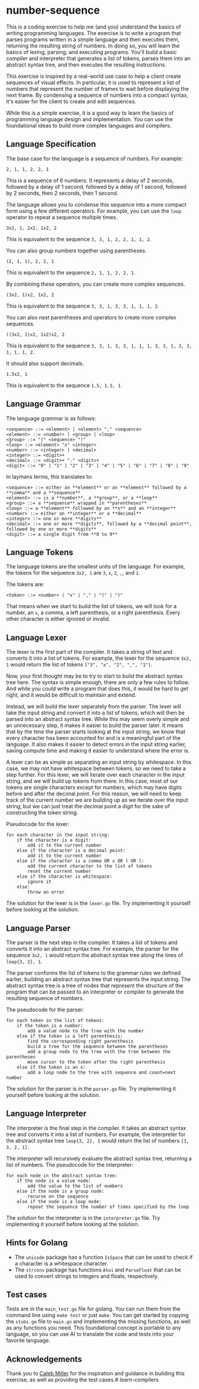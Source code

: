 # number-sequence

This is a coding exercise to help me (and you) understand the basics of writing programming languages. The exercise is to write a program that parses programs written in a simple language and then executes them, returning the resulting string of numbers. In doing so, you will learn the basics of lexing, parsing, and executing programs. You'll build a basic compiler and interpreter that generates a list of tokens, parses them into an abstract syntax tree, and then executes the resulting instructions.

This exercise is inspired by a real-world use case to help a client create sequences of visual effects. In particular, it is used to represent a list of numbers that represent the number of frames to wait before displaying the next frame. By condensing a sequence of numbers into a compact syntax, it's easier for the client to create and edit sequences.

While this is a simple exercise, it is a good way to learn the basics of programming language design and implementation. You can use the foundational ideas to build more complex languages and compilers.

## Language Specification

The base case for the language is a sequence of numbers. For example:

```
2, 1, 1, 2, 2, 1
```

This is a sequence of 6 numbers. It represents a delay of 2 seconds, followed by a delay of 1 second, followed by a delay of 1 second, followed by 2 seconds, then 2 seconds, then 1 second.

The language allows you to condense this sequence into a more compact form using a few different operators. For example, you can use the `loop` operator to repeat a sequence multiple times. 

```
3x2, 1, 2x2, 1x2, 2
```

This is equivalent to the sequence `3, 3, 1, 2, 2, 1, 1, 2`.

You can also group numbers together using parentheses. 

```
(2, 1, 1), 2, 2, 1
```

This is equivalent to the sequence `2, 1, 1, 2, 2, 1`.

By combining these operators, you can create more complex sequences. 

```
(3x2, 1)x2, 1x2, 2
```

This is equivalent to the sequence `3, 3, 1, 3, 3, 1, 1, 1, 2`.

You can also nest parentheses and operators to create more complex sequences. 

```
((3x2, 1)x2, 1x2)x2, 2
```

This is equivalent to the sequence `3, 3, 1, 3, 3, 1, 1, 1, 3, 3, 1, 3, 3, 1, 1, 1, 2`.

It should also support decimals. 

```
1.5x2, 1
```

This is equivalent to the sequence `1.5, 1.5, 1`.

## Language Grammar

The language grammar is as follows:

```
<sequence> ::= <element> | <element> "," <sequence>
<element> ::= <number> | <group> | <loop>
<group> ::= "(" <sequence> ")"
<loop> ::= <element> "x" <integer>
<number> ::= <integer> | <decimal>
<integer> ::= <digit>+
<decimal> ::= <digit>+ "." <digit>+
<digit> ::= "0" | "1" | "2" | "3" | "4" | "5" | "6" | "7" | "8" | "9"
```

In laymans terms, this translates to:

```
<sequence> ::= either an **element** or an **element** followed by a **comma** and a **sequence**
<element> ::= is a **number**, a **group**, or a **loop**
<group> ::= a **sequence** wrapped in **parentheses**
<loop> ::= a **element** followed by an **x** and an **integer**
<number> ::= either an **integer** or a **decimal**
<integer> ::= one or more **digits**
<decimal> ::= one or more **digits**, followed by a **decimal point**, followed by one or more **digits**
<digit> ::= a single digit from **0 to 9**
```

## Language Tokens

The language tokens are the smallest units of the language. For example, the tokens for the sequence `3x2, 1` are `3`, `x`, `2`, `,`, and `1`.

The tokens are:

```
<token> ::= <number> | "x" | "," | "(" | ")"
```

That means when we start to build the list of tokens, we will look for a number, an `x`, a comma, a left parenthesis, or a right parenthesis. Every other character is either ignored or invalid.

## Language Lexer

The lexer is the first part of the compiler. It takes a string of text and converts it into a list of tokens. For example, the lexer for the sequence `3x2, 1` would return the list of tokens `["3", "x", "2", ",", "1"]`.

Now, your first thought may be to try to start to build the abstract syntax tree here. The syntax is simple enough, there are only a few rules to follow. And while you could write a program that does this, it would be hard to get right, and it would be difficult to maintain and extend.

Instead, we will build the lexer separately from the parser. The lexer will take the input string and convert it into a list of tokens, which will then be parsed into an abstract syntax tree. While this may seem overly simple and an unnecessary step, it makes it easier to build the parser later. It means that by the time the parser starts looking at the input string, we know that every character has been accounted for and is a meaningful part of the language. It also makes it easier to detect errors in the input string earlier, saving compute time and making it easier to understand where the error is.

A lexer can be as simple as separating an input string by whitespace. In this case, we may not have whitespace between tokens, so we need to take a step further. For this lexer, we will iterate over each character in the input string, and we will build up tokens from there. In this case, most of our tokens are single characters except for numbers, which may have digits before and after the decimal point. For this reason, we will need to keep track of the current number we are building up as we iterate over the input string, but we can just treat the decimal point a digit for the sake of constructing the token string.

Pseudocode for the lexer:

```
for each character in the input string:
    if the character is a digit:
        add it to the current number
    else if the character is a decimal point:
        add it to the current number
    else if the character is a comma OR x OR ( OR ):
        add the current character to the list of tokens
        reset the current number
    else if the character is whitespace:
        ignore it
    else:
        throw an error
```

The solution for the lexer is in the `lexer.go` file. Try implementing it yourself before looking at the solution.

## Language Parser

The parser is the next step in the compiler. It takes a list of tokens and converts it into an abstract syntax tree. For example, the parser for the sequence `3x2, 1` would return the abstract syntax tree along the lines of `loop{3, 2}, 1`.

The parser conforms the list of tokens to the grammar rules we defined earlier, building an abstract syntax tree that represents the input string. The abstract syntax tree is a tree of nodes that represent the structure of the program that can be passed to an interpreter or compiler to generate the resulting sequence of numbers.

The pseudocode for the parser:

```
for each token in the list of tokens:
    if the token is a number:
        add a value node to the tree with the number
    else if the token is a left parenthesis:
        find the corresponding right parenthesis
        build a tree for the sequence between the parentheses
        add a group node to the tree with the tree between the parentheses
        move cursor to the token after the right parenthesis
    else if the token is an x:
        add a loop node to the tree with sequence and count=next number
```

The solution for the parser is in the `parser.go` file. Try implementing it yourself before looking at the solution.

## Language Interpreter

The interpreter is the final step in the compiler. It takes an abstract syntax tree and converts it into a list of numbers. For example, the interpreter for the abstract syntax tree `loop{3, 2}, 1` would return the list of numbers `[3, 3, 2, 1]`.

The interpreter will recursively evaluate the abstract syntax tree, returning a list of numbers. The pseudocode for the interpreter:

```
for each node in the abstract syntax tree:
    if the node is a value node:
        add the value to the list of numbers
    else if the node is a group node:
        recurse on the sequence
    else if the node is a loop node:
        repeat the sequence the number of times specified by the loop
```

The solution for the interpreter is in the `interpreter.go` file. Try implementing it yourself before looking at the solution.

## Hints for Golang

- The `unicode` package has a function `IsSpace` that can be used to check if a character is a whitespace character.
- The `strconv` package has functions `Atoi` and `ParseFloat` that can be used to convert strings to integers and floats, respectively.

## Test cases

Tests are in the `main_test.go` file for golang. You can run them from the command line using `make test` or just `make`. You can get started by copying the `stubs.go` file to `main.go` and implementing the missing functions, as well as any functions you need. This foundational concept is portable to any language, so you can use AI to translate the code and tests into your favorite language.

## Acknowledgements

Thank you to [Caleb Miller](https://github.com/MilllerTime) for the inspiration and guidance in building this exercise, as well as providing the test cases.# learn-compilers
